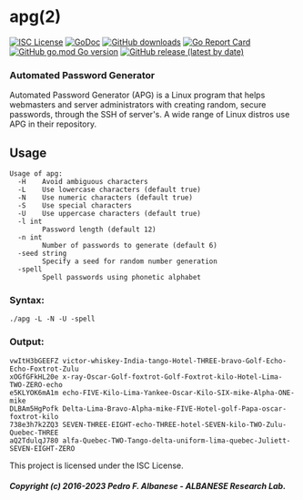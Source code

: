 # apg(2)
[![ISC License](http://img.shields.io/badge/license-ISC-blue.svg)](https://github.com/pedroalbanese/apg/blob/master/LICENSE.md) 
[![GoDoc](https://godoc.org/github.com/pedroalbanese/apg?status.png)](http://godoc.org/github.com/pedroalbanese/apg)
[![GitHub downloads](https://img.shields.io/github/downloads/pedroalbanese/apg/total.svg?logo=github&logoColor=white)](https://github.com/pedroalbanese/apg/releases)
[![Go Report Card](https://goreportcard.com/badge/github.com/pedroalbanese/apg)](https://goreportcard.com/report/github.com/pedroalbanese/apg)
[![GitHub go.mod Go version](https://img.shields.io/github/go-mod/go-version/pedroalbanese/apg)](https://golang.org)
[![GitHub release (latest by date)](https://img.shields.io/github/v/release/pedroalbanese/apg)](https://github.com/pedroalbanese/apg/releases)

### Automated Password Generator 
Automated Password Generator (APG) is a Linux program that helps webmasters and server administrators with creating random, secure passwords, through the SSH of server's. A wide range of Linux distros use APG in their repository. 

## Usage
```
Usage of apg:
  -H    Avoid ambiguous characters
  -L    Use lowercase characters (default true)
  -N    Use numeric characters (default true)
  -S    Use special characters
  -U    Use uppercase characters (default true)
  -l int
        Password length (default 12)
  -n int
        Number of passwords to generate (default 6)
  -seed string
        Specify a seed for random number generation
  -spell
        Spell passwords using phonetic alphabet
```

### Syntax:
```
./apg -L -N -U -spell
``` 

### Output:
```
vwItH3bGEEFZ victor-whiskey-India-tango-Hotel-THREE-bravo-Golf-Echo-Echo-Foxtrot-Zulu
xOGfGFkHL20e x-ray-Oscar-Golf-foxtrot-Golf-Foxtrot-kilo-Hotel-Lima-TWO-ZERO-echo
e5KLYOK6mA1m echo-FIVE-Kilo-Lima-Yankee-Oscar-Kilo-SIX-mike-Alpha-ONE-mike
DLBAm5HgPofk Delta-Lima-Bravo-Alpha-mike-FIVE-Hotel-golf-Papa-oscar-foxtrot-kilo
738e3h7k2ZQ3 SEVEN-THREE-EIGHT-echo-THREE-hotel-SEVEN-kilo-TWO-Zulu-Quebec-THREE
aQ2TdulqJ780 alfa-Quebec-TWO-Tango-delta-uniform-lima-quebec-Juliett-SEVEN-EIGHT-ZERO
```

This project is licensed under the ISC License.
##### Copyright (c) 2016-2023 Pedro F. Albanese - ALBANESE Research Lab.
